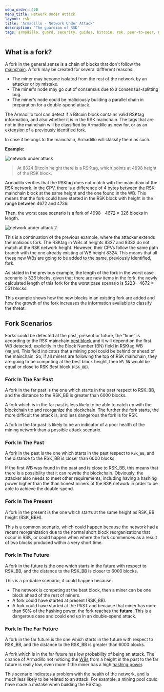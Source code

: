 ```yaml
---
menu_order: 400
menu_title: Network Under Attack
layout: rsk
title: 'Armadillo - Network Under Attack'
description: 'The guardian of RSK'
tags: armadillo, guard, security, guides, bitcoin, rsk, peer-to-peer, merged-mining, blockchain
---
```


## What is a fork?

A fork in the general sense is a chain of blocks that don't follow the [mainchain](/guides/armadillo/glossary/#mainchain).
A fork may be created for several diffferent reasons:

- The miner may become isolated from the rest of the network by an attacker or by mistake.
- The miner's node may go out of consensus due to a consensus-splitting bug.
- The miner's node could be maliciously building a parallel chain in preparation for a double-spend attack.

The Armadillo tool can detect if a Bitcoin block contains valid RSKtag information, 
and also whether it is in the RSK mainchain.
The tags that are not in the mainchain will be classified by Armadillo as new for,
or as an extension of a previously identified fork.

In case it belongs to the mainchain, Armadillo will classify them as such.

**Example:**

![network under attack](/assets/img/guides/armadillo/network-under-attack.png)

> At 8324 Bitcoin height there is a RSKtag, which points at 4998 height of the RSK block.

Armadillo verifies that the RSKtag does not match with the mainchain of the RSK network.
In the CPV, there is a difference of 4 bytes between the RSK mainchain block at the same height and the one found in the WB.
This means that the fork could have started in the RSK block with height in the range between 4672 and 4736. 

Then, the worst case scenario is a fork of 4998 - 4672 = 326 blocks in length.

![network under attack 2](/assets/img/guides/armadillo/network-under-attack-1.png)

This is a continuation of the previous example, where the attacker extends the malicious fork.
The RSKtag in WBs at heights 8327 and 8332 do not match at the RSK network height.
However, their CPVs follow the same path branch with the one already existing at WB height 8324.
This means that all these new WBs are going to be added to the same, previously identified, fork.

As stated in the previous example,
the length of the fork in the worst case scenario is 326 blocks,
given that there are new items in the fork,
the newly calculated length of this fork for the worst case scenario is 5223 - 4672 = 551 blocks.

This example shows how the new blocks in an existing fork are added and how the growth of the fork increases the information available to classify the threat.

## Fork Scenarios

Forks could be detected at the past, present or future,
the “time” is according to the RSK mainchain [best block](/guides/armadillo/glossary/#best-block/) and it will depend on the first WB detected,
explicitly in the Block Number (BN) field in RSKtag WB (`WB_BN`).
This field indicates that a mining pool could be behind or ahead of the mainchain.
So, if all miners are following the top of RSK mainchain,
they are going to be competing at the best block height,
then `WB_BN` would be equal or close to RSK Best block (`RSK_BB`).

### Fork In The Far Past

A fork in the far past is the one which starts in the past respect to RSK_BB,
and the distance to the RSK_BB is greater than 6000 blocks.

A fork which is in the far past is less likely to be able to catch up with the blockchain tip and reorganize the blockchain.
The further the fork starts, the more difficult the attack is, and less dangerous the fork is for RSK.

A fork in the far past is likely to be an indicator of a poor health of the mining network than a possible attack scenario.

### Fork In The Past

A fork in the past is the one which starts in the past respect to `RSK_BB`, and the distance to the RSK_BB is closer than 6000 blocks.

If the first WB was found in the past and is close to RSK_BB,
this means that there is a possibility that it can rewrite the blockchain. Obviously, the attacker also needs to meet other requirements,
including having a hashing power higher than the than honest miners of the RSK network in order to be able to achieve the double-spend.

### Fork In The Present

A fork in the present is the one which starts at the same height as RSK_BB height (RSK_BBH).

This is a common scenario,
which could happen because the network had a recent reorganization due to the normal short block reorganizations that occur in RSK,
or could happen when where the fork commences as a result of two blocks produced within a very short time.

### Fork In The Future

A fork in the future is the one which starts in the future with respect to RSK_BB,
and the distance to the RSK_BB is closer to 6000 blocks.

This is a probable scenario, it could happen because:
- The network is competing at the best block,
then a miner can be one block ahead of the rest of miners.
- A fork could have started at present (RSK_BB).
- A fork could have started at the PAST and because that miner has more than 50% of the hashing power,
  the fork reaches the **future**. This is a dangerous case and could end up in an double-spend attack.

### Fork In The Far Future

A fork in the far future is the one which starts in the future with respect to RSK_BB,
and the distance to the RSK_BB is greater than 6000 blocks.

A fork which is in the far future has low probability of being an attack.
The chance of Armadillo not noticing the [WBs](/guides/armadillo/glossary/#witness-bitcoin-block/) from a height in the past to the far future is really low,
even more if the miner has a high [hashing power](/guides/armadillo/glossary/#hashing-power/).

This scenario indicates a problem with the health of the network,
and is much less likely to be related to an attack.
For example, a mining pool could have made a mistake when building the RSKtag.


